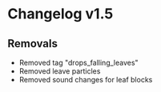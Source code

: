 # Changelog v1.5

## Removals
- Removed tag "drops_falling_leaves"
- Removed leave particles
- Removed sound changes for leaf blocks